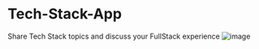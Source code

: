 # Tech-Stack-App
Share Tech Stack topics and discuss your FullStack experience
![image](https://user-images.githubusercontent.com/43505777/111386390-321fa980-867a-11eb-96cb-0f7a6f1ce8fd.png)

